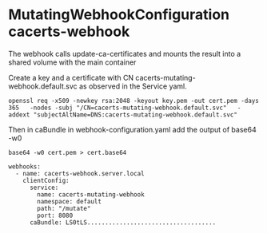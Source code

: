 # MutatingWebhookConfiguration cacerts-webhook

The webhook calls update-ca-certificates and mounts the result into a shared volume with the main container

Create a key and a certificate with CN cacerts-mutating-webhook.default.svc as observed in the Service yaml.

```
openssl req -x509 -newkey rsa:2048 -keyout key.pem -out cert.pem -days 365   -nodes -subj "/CN=cacerts-mutating-webhook.default.svc"   -addext "subjectAltName=DNS:cacerts-mutating-webhook.default.svc"
```

Then in caBundle in webhook-configuration.yaml add the output of base64 -w0

```base64 -w0 cert.pem > cert.base64```

```
webhooks:
  - name: cacerts-webhook.server.local
    clientConfig:
      service:
        name: cacerts-mutating-webhook
        namespace: default
        path: "/mutate"
        port: 8080
      caBundle: LS0tLS....................................
```
